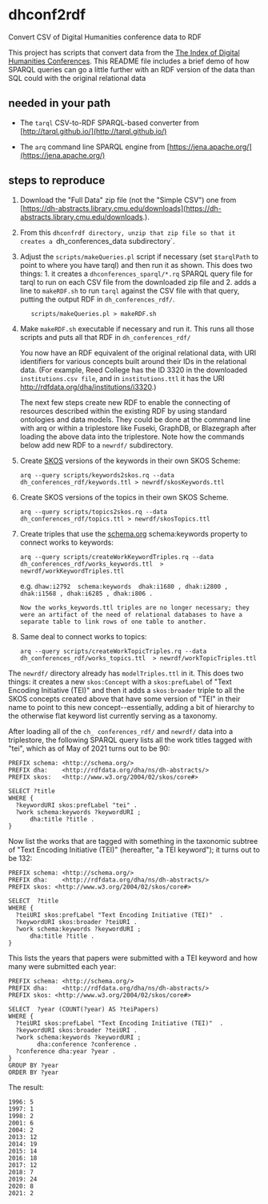 # dhconf2rdf
Convert CSV of Digital Humanities conference data to RDF

This project has scripts that convert data from the [The Index of Digital Humanities Conferences](https://dh-abstracts.library.cmu.edu/). This README file includes a brief demo of how SPARQL queries can go a little further with an RDF version of the data than SQL could with the original relational data

## needed in your path

- The `tarql` CSV-to-RDF SPARQL-based converter from [http://tarql.github.io/](http://tarql.github.io/)

- The `arq` command line SPARQL engine from [https://jena.apache.org/](https://jena.apache.org/) 

## steps to reproduce

1. Download the "Full Data" zip file (not the "Simple CSV") one from [https://dh-abstracts.library.cmu.edu/downloads](https://dh-abstracts.library.cmu.edu/downloads.).

2. From this `dhconfrdf directory, unzip that zip file so that it creates a `dh_conferences_data subdirectory`.
 
3. Adjust the `scripts/makeQueries.pl` script if necessary (set `$tarqlPath` to point to where you have tarql) and then run it as shown. This does two things: 1. it creates a `dhconferences_sparql/*.rq` SPARQL query file for tarql to run on each CSV file from the downloaded zip file and 2. adds a line to `makeRDF.sh` to run `tarql` against the CSV file with that query, putting the output RDF in `dh_conferences_rdf/`.
    ```
       scripts/makeQueries.pl > makeRDF.sh
    ```
4. Make `makeRDF.sh` executable if necessary and run it. This runs all those scripts and puts all that RDF in `dh_conferences_rdf/`

     You now have an RDF equivalent of the original relational data, with URI identifiers for various concepts built around their IDs in the relational data. (For example, Reed College has the ID 3320 in the downloaded `institutions.csv file`, and in `institutions.ttl` it has the URI http://rdfdata.org/dha/institutions/i3320.)

     The next few steps create new RDF to enable the connecting of resources described within the existing RDF by using standard ontologies and data models. They could be done at the command line with arq or within a triplestore like Fuseki, GraphDB, or Blazegraph after loading the above data into the triplestore. Note how the commands below add new RDF to a `newrdf/` subdirectory. 

5. Create [SKOS](https://www.w3.org/2004/02/skos/) versions of the keywords in their own SKOS Scheme: 

    ```
    arq --query scripts/keywords2skos.rq --data dh_conferences_rdf/keywords.ttl > newrdf/skosKeywords.ttl
    ```

6. Create SKOS versions of the topics in their own SKOS Scheme. 

    ```
    arq --query scripts/topics2skos.rq --data dh_conferences_rdf/topics.ttl > newrdf/skosTopics.ttl
    ```

7. Create triples that use the [schema.org](https://schema.org/) schema:keywords property to connect works to keywords: 
    ```
    arq --query scripts/createWorkKeywordTriples.rq --data dh_conferences_rdf/works_keywords.ttl  > newrdf/workKeywordTriples.ttl
    ```
    e.g. `dhaw:i2792  schema:keywords  dhak:i1680 , dhak:i2800 , dhak:i1568 , dhak:i6285 , dhak:i806 .`
    ```
    Now the works_keywords.ttl triples are no longer necessary; they were an artifact of the need of relational databases to have a separate table to link rows of one table to another. 

8. Same deal to connect works to topics:

    ```
    arq --query scripts/createWorkTopicTriples.rq --data dh_conferences_rdf/works_topics.ttl  > newrdf/workTopicTriples.ttl
    ```
    
The `newrdf/` directory already has `modelTriples.ttl` in it. This does two things: it creates a new `skos:Concept` with a `skos:prefLabel` of "Text Encoding Initiative (TEI)" and then it adds a `skos:broader` triple to all the SKOS concepts created above that have some version of "TEI" in their name to point to this new concept--essentially, adding a bit of hierarchy to the otherwise flat keyword list currently serving as a taxonomy. 

After loading all of the `ch_ conferences_rdf/` and `newrdf/` data into a triplestore, the following SPARQL query lists all the work titles tagged with "tei", which as of May of 2021 turns out to be 90: 

```
PREFIX schema: <http://schema.org/> 
PREFIX dha:    <http://rdfdata.org/dha/ns/dh-abstracts/>
PREFIX skos:   <http://www.w3.org/2004/02/skos/core#>

SELECT ?title
WHERE {
  ?keywordURI skos:prefLabel "tei" . 
  ?work schema:keywords ?keywordURI ;
      dha:title ?title .
}
```
Now list the works that are tagged with something in the taxonomic subtree of "Text Encoding Initiative (TEI)" (hereafter, "a TEI keyword"); it turns out to be 132:
```
PREFIX schema: <http://schema.org/> 
PREFIX dha:    <http://rdfdata.org/dha/ns/dh-abstracts/>
PREFIX skos: <http://www.w3.org/2004/02/skos/core#>

SELECT  ?title
WHERE {
  ?teiURI skos:prefLabel "Text Encoding Initiative (TEI)"  . 
  ?keywordURI skos:broader ?teiURI . 
  ?work schema:keywords ?keywordURI ;
      dha:title ?title .
}
```
This lists the years that papers were submitted with a TEI keyword  and how many were submitted each year: 
```
PREFIX schema: <http://schema.org/> 
PREFIX dha:    <http://rdfdata.org/dha/ns/dh-abstracts/>
PREFIX skos: <http://www.w3.org/2004/02/skos/core#>

SELECT  ?year (COUNT(?year) AS ?teiPapers)
WHERE {
  ?teiURI skos:prefLabel "Text Encoding Initiative (TEI)"  . 
  ?keywordURI skos:broader ?teiURI . 
  ?work schema:keywords ?keywordURI ;
        dha:conference ?conference . 
  ?conference dha:year ?year . 
}
GROUP BY ?year
ORDER BY ?year
```
The result: 
```
1996: 5
1997: 1
1998: 2
2001: 6
2004: 2
2013: 12
2014: 19
2015: 14
2016: 18
2017: 12
2018: 7
2019: 24
2020: 8
2021: 2
```